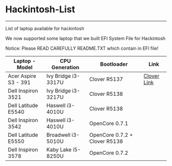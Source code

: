 # Hackintosh-List
---
List of laptop available for hackintosh 

We now supported some laptop that we built EFI System File for Hackintosh

Notice: Please READ CAREFULLY README.TXT which contain in EFI file!

| Laptop - Model | CPU Generation | Bootloader | Link |
| ------------- | ------------- | ------------- | ------------- |
| Acer Aspire S3 - 391 | Ivy Bridge i3-3317U | Clover R5137 |[Clover Link](https://github.com/quynkk5/Hackintosh-List/blob/b166557863fd21164be63c472b0b3da73aeb4ea7/EFI/Acer%20Aspire%20S3-391.zip)
| Dell Inspiron 3521 | Ivy Bridge i3-3217U | Clover R5138 |
| Dell Latitude E5540 | Haswell i3-4010U | Clover R5138 |
| Dell Inspiron 3542 | Haswell i3-4010U | OpenCore 0.7.1 |
| Dell Latitude E5550 | Broadwell i3-5010U | OpenCore 0.7.2 + Clover R5138 |
| Dell Inspiron 3578 | Kaby Lake i5-8250U | OpenCore 0.7.2 |
